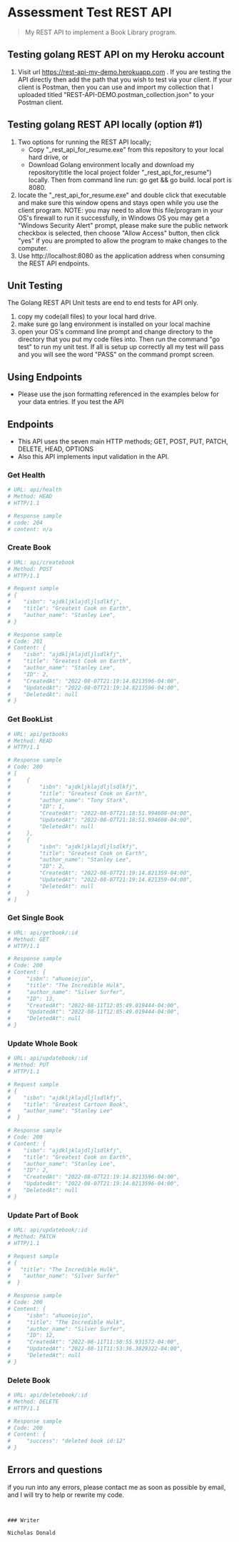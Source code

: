 # Assessment Test REST API

> My REST API to implement a Book Library program.

## Testing golang REST API on my Heroku account
1. Visit url https://rest-api-my-demo.herokuapp.com . If you are testing the API directly then add the path that you wish to test via your client. If your client is Postman, then you can use and import my collection that I uploaded titled "REST-API-DEMO.postman_collection.json" to your Postman client.

## Testing golang REST API locally (option #1)
1. Two options for running the REST API locally;
   - Copy "_rest_api_for_resume.exe" from this repository to your local hard drive, or 
   - Download Golang environment locally and download my repository(title the local project folder "_rest_api_for_resume") locally. Then from command line run: go get && go build. local port is 8080.
2. locate the "_rest_api_for_resume.exe" and double click that executable and make sure this window opens and stays open while you use the client program. NOTE: you may need to allow this file/program in your OS's firewall to run it successfully, in Windows OS you may get a "Windows Security Alert" prompt,
   please make sure the public network checkbox is selected, then choose "Allow Access" button, then click "yes" if you are prompted to allow the program to 
   make changes to the computer.
3. Use http://localhost:8080 as the application address when consuming the REST API endpoints.


## Unit Testing
The Golang REST API Unit tests are end to end tests for API only.
1. copy my code(all files) to your local hard drive.
2. make sure go lang environment is installed on your local machine
3. open your OS's command line prompt and change directory to the directory that you put my code
    files into. Then run the command "go test" to run my unit test. If all is setup up correctly 
    all my test will pass and you will see the word "PASS" on the command prompt screen. 



## Using Endpoints
- Please use the json formatting referenced in the examples below for your data entries. If you test the API
  
## Endpoints
- This API uses the seven main HTTP methods; GET, POST, PUT, PATCH, DELETE, HEAD, OPTIONS
- Also this API implements input validation in the API.

### Get Health
``` bash
# URL: api/health
# Method: HEAD
# HTTP/1.1

# Response sample
# code: 204
# content: n/a
```

### Create Book
``` bash
# URL: api/createbook
# Method: POST 
# HTTP/1.1

# Request sample
# {
#    "isbn": "ajdkljklajdljlsdlkfj",
#    "title": "Greatest Cook on Earth",
#    "author_name": "Stanley Lee",
# }

# Response sample
# Code: 201
# Content: {
#    "isbn": "ajdkljklajdljlsdlkfj",
#    "title": "Greatest Cook on Earth",
#    "author_name": "Stanley Lee",
#    "ID": 2,
#    "CreatedAt": "2022-08-07T21:19:14.8213596-04:00",
#    "UpdatedAt": "2022-08-07T21:19:14.8213596-04:00",
#    "DeletedAt": null
# }
```

### Get BookList
``` bash
# URL: api/getbooks 
# Method: READ 
# HTTP/1.1

# Response sample
# Code: 200
# [
#     {
#         "isbn": "ajdkljklajdljlsdlkfj",
#         "title": "Greatest Cook on Earth",
#         "author_name": "Tony Stark",
#         "ID": 1,
#         "CreatedAt": "2022-08-07T21:18:51.994608-04:00",
#         "UpdatedAt": "2022-08-07T21:18:51.994608-04:00",
#         "DeletedAt": null
#     },
#     {
#         "isbn": "ajdkljklajdljlsdlkfj",
#         "title": "Greatest Cook on Earth",
#         "author_name": "Stanley Lee",
#         "ID": 2,
#         "CreatedAt": "2022-08-07T21:19:14.821359-04:00",
#         "UpdatedAt": "2022-08-07T21:19:14.821359-04:00",
#         "DeletedAt": null
#     }
# ]
```

### Get Single Book
``` bash
# URL: api/getbook/:id
# Method: GET 
# HTTP/1.1

# Response sample
# Code: 200
# Content: {
#     "isbn": "ahuoeiojio",
#     "title": "The Incredible Hulk",
#     "author_name": "Silver Surfer",
#     "ID": 13,
#     "CreatedAt": "2022-08-11T12:05:49.019444-04:00",
#     "UpdatedAt": "2022-08-11T12:05:49.019444-04:00",
#     "DeletedAt": null
# }
```


### Update Whole Book
``` bash
# URL: api/updatebook/:id
# Method: PUT 
# HTTP/1.1

# Request sample
# {
#    "isbn": "ajdkljklajdljlsdlkfj", 
#    "title": "Greatest Cartoon Book",
#    "author_name": "Stanley Lee"
#  }

# Response sample
# Code: 200
# Content: {
#    "isbn": "ajdkljklajdljlsdlkfj",
#    "title": "Greatest Cook on Earth",
#    "author_name": "Stanley Lee",
#    "ID": 2,
#    "CreatedAt": "2022-08-07T21:19:14.8213596-04:00",
#    "UpdatedAt": "2022-08-07T21:19:14.8213596-04:00",
#    "DeletedAt": null
# }
```

### Update Part of Book
``` bash
# URL: api/updatebook/:id
# Method: PATCH 
# HTTP/1.1

# Request sample
# {
#   "title": "The Incredible Hulk",
#    "author_name": "Silver Surfer"
#  }

# Response sample
# Code: 200
# Content: {
#     "isbn": "ahuoeiojio",
#     "title": "The Incredible Hulk",
#     "author_name": "Silver Surfer",
#     "ID": 12,
#     "CreatedAt": "2022-08-11T11:50:55.931572-04:00",
#     "UpdatedAt": "2022-08-11T11:53:36.3829322-04:00",
#     "DeletedAt": null
# }
```

### Delete Book
``` bash
# URL: api/deletebook/:id
# Method: DELETE 
# HTTP/1.1

# Response sample
# Code: 200
# Content: {
#     "success": "deleted book id:12"
# }
```


## Errors and questions
if you run into any errors, please contact me as soon as possible by email, and I will try to help or rewrite my code.



```


### Writer

Nicholas Donald
